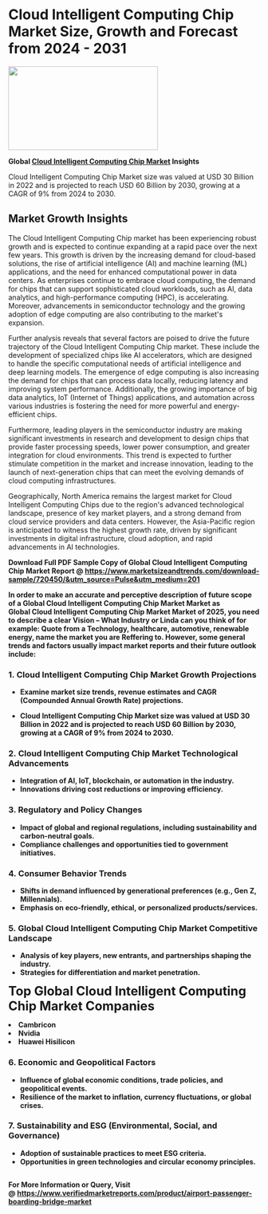 <H1>Cloud Intelligent Computing Chip Market Size, Growth and Forecast from 2024 - 2031</H1><img class="aligncenter size-medium wp-image-584254" src="https://thirdeyenews.in/wp-content/uploads/2024/09/Global-Market-Research-300x168.jpeg" alt="" width="300" height="168" /><p><strong>Global&nbsp;<a href="https://www.marketsizeandtrends.com/download-sample/720450/&amp;utm_source=Pulse&amp;utm_medium=201">Cloud Intelligent Computing Chip Market</a> Insights</strong></p><p>Cloud Intelligent Computing Chip Market size was valued at USD 30 Billion in 2022 and is projected to reach USD 60 Billion by 2030, growing at a CAGR of 9% from 2024 to 2030.</p><p><h2>Market Growth Insights</h2> <p>The Cloud Intelligent Computing Chip market has been experiencing robust growth and is expected to continue expanding at a rapid pace over the next few years. This growth is driven by the increasing demand for cloud-based solutions, the rise of artificial intelligence (AI) and machine learning (ML) applications, and the need for enhanced computational power in data centers. As enterprises continue to embrace cloud computing, the demand for chips that can support sophisticated cloud workloads, such as AI, data analytics, and high-performance computing (HPC), is accelerating. Moreover, advancements in semiconductor technology and the growing adoption of edge computing are also contributing to the market's expansion.</p> <p><strong></strong></p> <p>Further analysis reveals that several factors are poised to drive the future trajectory of the Cloud Intelligent Computing Chip market. These include the development of specialized chips like AI accelerators, which are designed to handle the specific computational needs of artificial intelligence and deep learning models. The emergence of edge computing is also increasing the demand for chips that can process data locally, reducing latency and improving system performance. Additionally, the growing importance of big data analytics, IoT (Internet of Things) applications, and automation across various industries is fostering the need for more powerful and energy-efficient chips.</p> <p>Furthermore, leading players in the semiconductor industry are making significant investments in research and development to design chips that provide faster processing speeds, lower power consumption, and greater integration for cloud environments. This trend is expected to further stimulate competition in the market and increase innovation, leading to the launch of next-generation chips that can meet the evolving demands of cloud computing infrastructures.</p> <p>Geographically, North America remains the largest market for Cloud Intelligent Computing Chips due to the region's advanced technological landscape, presence of key market players, and a strong demand from cloud service providers and data centers. However, the Asia-Pacific region is anticipated to witness the highest growth rate, driven by significant investments in digital infrastructure, cloud adoption, and rapid advancements in AI technologies.</p> <p><strong></p><p><span class=""><strong>Download Full PDF Sample Copy of Global Cloud Intelligent Computing Chip Market Report</strong> @ <a href="https://www.marketsizeandtrends.com/download-sample/720450/&amp;utm_source=Pulse&amp;utm_medium=201" target="_blank">https://www.marketsizeandtrends.com/download-sample/720450/&amp;utm_source=Pulse&amp;utm_medium=201</a></span></p><p>In order to make an accurate and perceptive description of future scope of a Global&nbsp;Cloud Intelligent Computing Chip Market Market as Global&nbsp;Cloud Intelligent Computing Chip Market Market of 2025, you need to describe a clear Vision &ndash; What Industry or Linda can you think of for example: Quote from a Technology, healthcare, automotive, renewable energy, name the market you are Reffering to. However, some general trends and factors usually impact market reports and their future outlook include:</p><h3>1.&nbsp;<strong>Cloud Intelligent Computing Chip Market Growth Projections</strong></h3><ul><li>Examine market size trends, revenue estimates and CAGR (Compounded Annual Growth Rate) projections.</li><li><p>Cloud Intelligent Computing Chip Market size was valued at USD 30 Billion in 2022 and is projected to reach USD 60 Billion by 2030, growing at a CAGR of 9% from 2024 to 2030.</p></li></ul><h3>2.&nbsp;<strong>Cloud Intelligent Computing Chip Market Technological Advancements</strong></h3><ul><li>Integration of AI, IoT, blockchain, or automation in the industry.</li><li>Innovations driving cost reductions or improving efficiency.</li></ul><h3>3.&nbsp;<strong>Regulatory and Policy Changes</strong></h3><ul><li>Impact of global and regional regulations, including sustainability and carbon-neutral goals.</li><li>Compliance challenges and opportunities tied to government initiatives.</li></ul><h3>4.&nbsp;<strong>Consumer Behavior Trends</strong></h3><ul><li>Shifts in demand influenced by generational preferences (e.g., Gen Z, Millennials).</li><li>Emphasis on eco-friendly, ethical, or personalized products/services.</li></ul><h3>5.&nbsp;<strong>Global Cloud Intelligent Computing Chip Market Competitive Landscape</strong></h3><ul><li>Analysis of key players, new entrants, and partnerships shaping the industry.</li><li>Strategies for differentiation and market penetration.</li></ul><p data-pm-slice="1 1 []"><span style="color: inherit; font-family: inherit; font-size: 25px;">Top Global Cloud Intelligent Computing Chip Market Companies</span></p><div class="" data-test-id=""><p><li>Cambricon</li><li> Nvidia</li><li> Huawei Hisilicon</li></p></div><h3>6.&nbsp;<strong>Economic and Geopolitical Factors</strong></h3><ul><li>Influence of global economic conditions, trade policies, and geopolitical events.</li><li>Resilience of the market to inflation, currency fluctuations, or global crises.</li></ul><h3>7.&nbsp;<strong>Sustainability and ESG (Environmental, Social, and Governance)</strong></h3><ul><li>Adoption of sustainable practices to meet ESG criteria.</li><li>Opportunities in green technologies and circular economy principles.</li></ul><h2><strong style="font-size: 14px;">For More Information or Query, Visit @&nbsp;</strong><a style="background-color: #ffffff; font-size: 14px;" href="https://www.marketsizeandtrends.com/report/cloud-intelligent-computing-chip-market/" target="_blank">https://www.verifiedmarketreports.com/product/airport-passenger-boarding-bridge-market</a></h2>